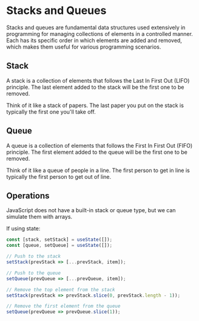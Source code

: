 # Stacks and Queues

Stacks and queues are fundamental data structures used extensively in programming for managing collections of elements in a controlled manner. Each has its specific order in which elements are added and removed, which makes them useful for various programming scenarios.

## Stack

A stack is a collection of elements that follows the Last In First Out (LIFO) principle. The last element added to the stack will be the first one to be removed.

Think of it like a stack of papers. The last paper you put on the stack is typically the first one you'll take off.

## Queue

A queue is a collection of elements that follows the First In First Out (FIFO) principle. The first element added to the queue will be the first one to be removed.

Think of it like a queue of people in a line. The first person to get in line is typically the first person to get out of line.

## Operations

JavaScript does not have a built-in stack or queue type, but we can simulate them with arrays.

If using state:

```js
const [stack, setStack] = useState([]);
const [queue, setQueue] = useState([]);

// Push to the stack
setStack(prevStack => [...prevStack, item]);

// Push to the queue
setQueue(prevQueue => [...prevQueue, item]);

// Remove the top element from the stack
setStack(prevStack => prevStack.slice(0, prevStack.length - 1));

// Remove the first element from the queue
setQueue(prevQueue => prevQueue.slice(1));
```